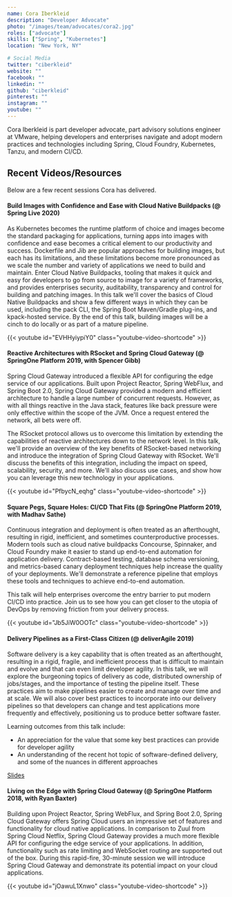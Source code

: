 ```yaml
---
name: Cora Iberkleid
description: "Developer Advocate"
photo: "/images/team/advocates/cora2.jpg"
roles: ["advocate"]
skills: ["Spring", "Kubernetes"]
location: "New York, NY"

# Social Media 
twitter: "ciberkleid"
website: ""
facebook: ""
linkedin: ""
github: "ciberkleid"
pinterest: ""
instagram: ""
youtube: ""
---
```


Cora Iberkleid is part developer advocate, part advisory solutions engineer at VMware, helping developers and enterprises navigate and adopt modern practices and technologies including Spring, Cloud Foundry, Kubernetes, Tanzu, and modern CI/CD.

<!--more-->

## Recent Videos/Resources

Below are a few recent sessions Cora has delivered.

#### Build Images with Confidence and Ease with Cloud Native Buildpacks (@ Spring Live 2020)

As Kubernetes becomes the runtime platform of choice and images become the standard packaging for applications, turning apps into images with confidence and ease becomes a critical element to our productivity and success. Dockerfile and Jib are popular approaches for building images, but each has its limitations, and these limitations become more pronounced as we scale the number and variety of applications we need to build and maintain. Enter Cloud Native Buildpacks, tooling that makes it quick and easy for developers to go from source to image for a variety of frameworks, and provides enterprises security, auditability, transparency and control for building and patching images. In this talk we'll cover the basics of Cloud Native Buildpacks and show a few different ways in which they can be used, including the pack CLI, the Spring Boot Maven/Gradle plug-ins, and kpack-hosted service. By the end of this talk, building images will be a cinch to do locally or as part of a mature pipeline.

{{< youtube id="EVHHyiypiY0" class="youtube-video-shortcode" >}}

#### Reactive Architectures with RSocket and Spring Cloud Gateway (@ SpringOne Platform 2019, with Spencer Gibb)

Spring Cloud Gateway introduced a flexible API for configuring the edge service of our applications. Built upon Project Reactor, Spring WebFlux, and Spring Boot 2.0, Spring Cloud Gateway provided a modern and efficient architecture to handle a large number of concurrent requests. However, as with all things reactive in the Java stack, features like back pressure were only effective within the scope of the JVM. Once a request entered the network, all bets were off.

The RSocket protocol allows us to overcome this limitation by extending the capabilities of reactive architectures down to the network level. In this talk, we'll provide an overview of the key benefits of RSocket-based networking and introduce the integration of Spring Cloud Gateway with RSocket. We'll discuss the benefits of this integration, including the impact on speed, scalability, security, and more. We'll also discuss use cases, and show how you can leverage this new technology in your applications.

{{< youtube id="PfbycN_eqhg" class="youtube-video-shortcode" >}}

#### Square Pegs, Square Holes: CI/CD That Fits (@ SpringOne Platform 2019, with Madhav Sathe)

Continuous integration and deployment is often treated as an afterthought, resulting in rigid, inefficient, and sometimes counterproductive processes. Modern tools such as cloud native buildpacks Concourse, Spinnaker, and Cloud Foundry make it easier to stand up end-to-end automation for application delivery. Contract-based testing, database schema versioning, and metrics-based canary deployment techniques help increase the quality of your deployments. We'll demonstrate a reference pipeline that employs these tools and techniques to achieve end-to-end automation.

This talk will help enterprises overcome the entry barrier to put modern CI/CD into practice. Join us to see how you can get closer to the utopia of DevOps by removing friction from your delivery process.

{{< youtube id="Jb5JiW0OOTc" class="youtube-video-shortcode" >}}

#### Delivery Pipelines as a First-Class Citizen (@ deliverAgile 2019)

Software delivery is a key capability that is often treated as an afterthought, resulting in a rigid, fragile, and inefficient process that is difficult to maintain and evolve and that can even limit developer agility. In this talk, we will explore the burgeoning topics of delivery as code, distributed ownership of jobs/stages, and the importance of testing the pipeline itself. These practices aim to make pipelines easier to create and manage over time and at scale. We will also cover best practices to incorporate into our delivery pipelines so that developers can change and test applications more frequently and effectively, positioning us to produce better software faster.

Learning outcomes from this talk include:
- An appreciation for the value that some key best practices can provide for developer agility
- An understanding of the recent hot topic of software-defined delivery, and some of the nuances in different approaches

[Slides](https://submissions-production.s3.amazonaws.com/attachments/attachments/000/005/779/original/Delivery%20Pipelines%20as%20a%20First%20Class%20Citizen.pdf?X-Amz-Algorithm=AWS4-HMAC-SHA256&X-Amz-Credential=AKIAIKK35CR3V3P7N25A%2F20200430%2Fus-east-1%2Fs3%2Faws4_request&X-Amz-Date=20200430T192447Z&X-Amz-Expires=600&X-Amz-SignedHeaders=host&X-Amz-Signature=e4bdd10fe490b79266ced2e87a71c0944a0a9f2481e6e0d3bbdcf117d3df3860)

#### Living on the Edge with Spring Cloud Gateway (@ SpringOne Platform 2018, with Ryan Baxter)

Building upon Project Reactor, Spring WebFlux, and Spring Boot 2.0, Spring Cloud Gateway offers Spring Cloud users an impressive set of features and functionality for cloud native applications. In comparison to Zuul from Spring Cloud Netflix, Spring Cloud Gateway provides a much more flexible API for configuring the edge service of your applications. In addition, functionality such as rate limiting and WebSocket routing are supported out of the box. During this rapid-fire, 30-minute session we will introduce Spring Cloud Gateway and demonstrate its potential impact on your cloud applications.

{{< youtube id="jOawuL1Xnwo" class="youtube-video-shortcode" >}}

